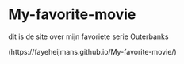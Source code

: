 # My-favorite-movie
<p>dit is de site over mijn favoriete serie Outerbanks</p>
(https://fayeheijmans.github.io/My-favorite-movie/)
